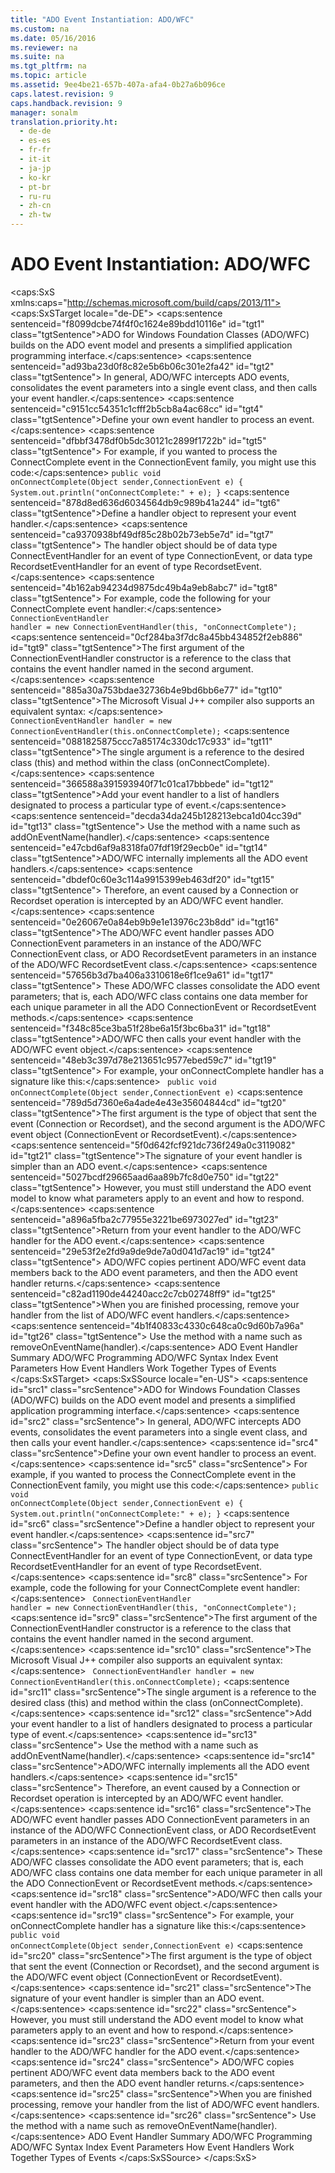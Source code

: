 ```yaml
---
title: "ADO Event Instantiation: ADO/WFC"
ms.custom: na
ms.date: 05/16/2016
ms.reviewer: na
ms.suite: na
ms.tgt_pltfrm: na
ms.topic: article
ms.assetid: 9ee4be21-657b-407a-afa4-0b27a6b096ce
caps.latest.revision: 9
caps.handback.revision: 9
manager: sonalm
translation.priority.ht: 
  - de-de
  - es-es
  - fr-fr
  - it-it
  - ja-jp
  - ko-kr
  - pt-br
  - ru-ru
  - zh-cn
  - zh-tw
---
```

# ADO Event Instantiation: ADO/WFC
<?xml version="1.0" encoding="utf-8"?>
<caps:SxS xmlns:caps="http://schemas.microsoft.com/build/caps/2013/11">
  <caps:SxSTarget locale="de-DE">
    <developerReferenceWithoutSyntaxDocument xsi:schemaLocation="http://ddue.schemas.microsoft.com/authoring/2003/5 http://dduestorage.blob.core.windows.net/ddueschema/developer.xsd" xmlns="http://ddue.schemas.microsoft.com/authoring/2003/5" xmlns:xlink="http://www.w3.org/1999/xlink" xmlns:xsi="http://www.w3.org/2001/XMLSchema-instance">
      <introduction>
        <para>
          <caps:sentence sentenceid="f8099dcbe74f4f0c1624e89bdd10116e" id="tgt1" class="tgtSentence">ADO for Windows Foundation Classes (ADO/WFC) builds on the ADO event model and presents a simplified application programming interface.</caps:sentence>
          <caps:sentence sentenceid="ad93ba23d0f8c82e5b6b06c301e2fa42" id="tgt2" class="tgtSentence"> In general, ADO/WFC intercepts ADO events, consolidates the event parameters into a single event class, and then calls your event handler.</caps:sentence>
        </para>
        <procedure>
          <title>
            <caps:sentence sentenceid="0df39096bf58db8648613885322191d0" id="tgt3" class="tgtSentence">To use ADO events in ADO/WFC</caps:sentence>
          </title>
          <steps class="ordered">
            <step>
              <content>
                <para>
                  <caps:sentence sentenceid="c9151cc54351c1cfff2b5cb8a4ac68cc" id="tgt4" class="tgtSentence">Define your own event handler to process an event.</caps:sentence>
                  <caps:sentence sentenceid="dfbbf3478df0b5dc30121c2899f1722b" id="tgt5" class="tgtSentence"> For example, if you wanted to process the <legacyBold>ConnectComplete</legacyBold> event in the <legacyBold>ConnectionEvent</legacyBold> family, you might use this code:</caps:sentence>
                </para>
                <code>public void onConnectComplete(Object sender,ConnectionEvent e)
{
    System.out.println("onConnectComplete:" + e);
}</code>
              </content>
            </step>
            <step>
              <content>
                <para>
                  <caps:sentence sentenceid="878d8ed636d6034564db9c989b41a244" id="tgt6" class="tgtSentence">Define a handler object to represent your event handler.</caps:sentence>
                  <caps:sentence sentenceid="ca9370938bf49df85c28b02b73eb5e7d" id="tgt7" class="tgtSentence"> The handler object should be of data type <legacyBold>ConnectEventHandler</legacyBold> for an event of type <legacyBold>ConnectionEvent</legacyBold>, or data type <legacyBold>RecordsetEventHandler</legacyBold> for an event of type <legacyBold>RecordsetEvent</legacyBold>.</caps:sentence>
                  <caps:sentence sentenceid="4b162ab94234d9875dc49b4a9eb8abc7" id="tgt8" class="tgtSentence"> For example, code the following for your <legacyBold>ConnectComplete</legacyBold> event handler:</caps:sentence>
                </para>
                <code>    ConnectionEventHandler handler = 
        new ConnectionEventHandler(this, "onConnectComplete");</code>
                <para>
                  <caps:sentence sentenceid="0cf284ba3f7dc8a45bb434852f2eb886" id="tgt9" class="tgtSentence">The first argument of the <legacyBold>ConnectionEventHandler</legacyBold> constructor is a reference to the class that contains the event handler named in the second argument.</caps:sentence>
                </para>
                <para>
                  <caps:sentence sentenceid="885a30a753bdae32736b4e9bd6bb6e77" id="tgt10" class="tgtSentence">The Microsoft Visual J++ compiler also supports an equivalent syntax:  </caps:sentence>
                </para>
                <code>    ConnectionEventHandler handler = 
        new ConnectionEventHandler(this.onConnectComplete);</code>
                <para>
                  <caps:sentence sentenceid="0881825875ccc7a85174c330dc17c933" id="tgt11" class="tgtSentence">The single argument is a reference to the desired class (<legacyBold>this</legacyBold>) and method within the class (<legacyBold>onConnectComplete</legacyBold>).</caps:sentence>
                </para>
              </content>
            </step>
            <step>
              <content>
                <para>
                  <caps:sentence sentenceid="366588a391593940f71c01ca17bbbede" id="tgt12" class="tgtSentence">Add your event handler to a list of handlers designated to process a particular type of event.</caps:sentence>
                  <caps:sentence sentenceid="decda34da245b128213ebca1d04cc39d" id="tgt13" class="tgtSentence"> Use the method with a name such as <legacyBold>addOn</legacyBold><legacyItalic>EventName</legacyItalic>(<legacyItalic>handler</legacyItalic>).</caps:sentence>
                </para>
              </content>
            </step>
            <step>
              <content>
                <para>
                  <caps:sentence sentenceid="e47cbd6af9a8318fa07fdf19f29ecb0e" id="tgt14" class="tgtSentence">ADO/WFC internally implements all the ADO event handlers.</caps:sentence>
                  <caps:sentence sentenceid="dbdef0c60e3c114a9915399eb463df20" id="tgt15" class="tgtSentence"> Therefore, an event caused by a <legacyBold>Connection</legacyBold> or <legacyBold>Recordset</legacyBold> operation is intercepted by an ADO/WFC event handler.</caps:sentence>
                </para>
                <para>
                  <caps:sentence sentenceid="0e26067e0a84eb9b9e1e13976c23b8dd" id="tgt16" class="tgtSentence">The ADO/WFC event handler passes ADO <legacyBold>ConnectionEvent</legacyBold> parameters in an instance of the ADO/WFC <legacyBold>ConnectionEvent</legacyBold> class, or ADO <legacyBold>RecordsetEvent</legacyBold> parameters in an instance of the ADO/WFC <legacyBold>RecordsetEvent</legacyBold> class.</caps:sentence>
                  <caps:sentence sentenceid="57656b3d7ba406a3310618e6f1ce9a61" id="tgt17" class="tgtSentence"> These ADO/WFC classes consolidate the ADO event parameters; that is, each ADO/WFC class contains one data member for each unique parameter in all the ADO <legacyBold>ConnectionEvent</legacyBold> or <legacyBold>RecordsetEvent</legacyBold> methods.</caps:sentence>
                </para>
              </content>
            </step>
            <step>
              <content>
                <para>
                  <caps:sentence sentenceid="f348c85ce3ba51f28be6a15f3bc6ba31" id="tgt18" class="tgtSentence">ADO/WFC then calls your event handler with the ADO/WFC event object.</caps:sentence>
                  <caps:sentence sentenceid="48eb3c397d78e213651c9577ebed59c7" id="tgt19" class="tgtSentence"> For example, your <legacyBold>onConnectComplete</legacyBold> handler has a signature like this:</caps:sentence>
                </para>
                <code>    public void onConnectComplete(Object sender,ConnectionEvent e)</code>
                <para>
                  <caps:sentence sentenceid="789d5d7360e6a4ade4e43e35604844cd" id="tgt20" class="tgtSentence">The first argument is the type of object that sent the event (<legacyLink xlink:href="ef6b1824-5b12-43db-89d7-8f3d13896d4d">Connection</legacyLink> or <legacyLink xlink:href="ede1415f-c3df-4cc5-a05b-2576b2b84b60">Recordset</legacyLink>), and the second argument is the ADO/WFC event object (<legacyBold>ConnectionEvent</legacyBold> or <legacyBold>RecordsetEvent</legacyBold>).</caps:sentence>
                </para>
                <para>
                  <caps:sentence sentenceid="5f0d642fcf921dc736f249a0c3119082" id="tgt21" class="tgtSentence">The signature of your event handler is simpler than an ADO event.</caps:sentence>
                  <caps:sentence sentenceid="5027bcdf29665aad6aa89b7fc8d0e750" id="tgt22" class="tgtSentence"> However, you must still understand the ADO event model to know what parameters apply to an event and how to respond.</caps:sentence>
                </para>
              </content>
            </step>
            <step>
              <content>
                <para>
                  <caps:sentence sentenceid="a896a5fba2c77955e3221be6973027ed" id="tgt23" class="tgtSentence">Return from your event handler to the ADO/WFC handler for the ADO event.</caps:sentence>
                  <caps:sentence sentenceid="29e53f2e2fd9a9de9de7a0d041d7ac19" id="tgt24" class="tgtSentence"> ADO/WFC copies pertinent ADO/WFC event data members back to the ADO event parameters, and then the ADO event handler returns.</caps:sentence>
                </para>
              </content>
            </step>
            <step>
              <content>
                <para>
                  <caps:sentence sentenceid="c82ad1190de44240acc2c7cb02748ff9" id="tgt25" class="tgtSentence">When you are finished processing, remove your handler from the list of ADO/WFC event handlers.</caps:sentence>
                  <caps:sentence sentenceid="4b1f40833c4330c648ca0c9d60b7a96a" id="tgt26" class="tgtSentence"> Use the method with a name such as <legacyBold>removeOn</legacyBold><legacyItalic>EventName</legacyItalic>(<legacyItalic>handler</legacyItalic>).</caps:sentence>
                </para>
              </content>
            </step>
          </steps>
        </procedure>
      </introduction>
      <relatedTopics>
        <link xlink:href="b34f4472-5e04-4a2c-ab64-38d6eca31a69">ADO Event Handler Summary</link>
        <link xlink:href="1fdfa42e-897e-4770-b320-ab3720adabcc">ADO/WFC Programming </link>
        <link xlink:href="a14bbc36-87ec-409d-97b3-393b66b1b8e3">ADO/WFC Syntax Index</link>
        <link xlink:href="bd5c5afa-d301-4899-acda-40f98a6afa4d">Event Parameters</link>
        <link xlink:href="a86c8a02-dd69-420d-8a47-0188b339858d">How Event Handlers Work Together</link>
        <link xlink:href="f3327ea0-635a-43d4-bd78-c1674f62f1a2">Types of Events</link>
      </relatedTopics>
    </developerReferenceWithoutSyntaxDocument>
  </caps:SxSTarget>
  <caps:SxSSource locale="en-US">
    <developerReferenceWithoutSyntaxDocument xsi:schemaLocation="http://ddue.schemas.microsoft.com/authoring/2003/5 http://dduestorage.blob.core.windows.net/ddueschema/developer.xsd" xmlns="http://ddue.schemas.microsoft.com/authoring/2003/5" xmlns:xlink="http://www.w3.org/1999/xlink" xmlns:xsi="http://www.w3.org/2001/XMLSchema-instance">
      <introduction>
        <para>
          <caps:sentence id="src1" class="srcSentence">ADO for Windows Foundation Classes (ADO/WFC) builds on the ADO event model and presents a simplified application programming interface.</caps:sentence>
          <caps:sentence id="src2" class="srcSentence"> In general, ADO/WFC intercepts ADO events, consolidates the event parameters into a single event class, and then calls your event handler.</caps:sentence>
        </para>
        <procedure>
          <title>
            <caps:sentence id="src3" class="srcSentence">To use ADO events in ADO/WFC</caps:sentence>
          </title>
          <steps class="ordered">
            <step>
              <content>
                <para>
                  <caps:sentence id="src4" class="srcSentence">Define your own event handler to process an event.</caps:sentence>
                  <caps:sentence id="src5" class="srcSentence"> For example, if you wanted to process the <legacyBold>ConnectComplete</legacyBold> event in the <legacyBold>ConnectionEvent</legacyBold> family, you might use this code:</caps:sentence>
                </para>
                <code>public void onConnectComplete(Object sender,ConnectionEvent e)
{
    System.out.println("onConnectComplete:" + e);
}</code>
              </content>
            </step>
            <step>
              <content>
                <para>
                  <caps:sentence id="src6" class="srcSentence">Define a handler object to represent your event handler.</caps:sentence>
                  <caps:sentence id="src7" class="srcSentence"> The handler object should be of data type <legacyBold>ConnectEventHandler</legacyBold> for an event of type <legacyBold>ConnectionEvent</legacyBold>, or data type <legacyBold>RecordsetEventHandler</legacyBold> for an event of type <legacyBold>RecordsetEvent</legacyBold>.</caps:sentence>
                  <caps:sentence id="src8" class="srcSentence"> For example, code the following for your <legacyBold>ConnectComplete</legacyBold> event handler:</caps:sentence>
                </para>
                <code>    ConnectionEventHandler handler = 
        new ConnectionEventHandler(this, "onConnectComplete");</code>
                <para>
                  <caps:sentence id="src9" class="srcSentence">The first argument of the <legacyBold>ConnectionEventHandler</legacyBold> constructor is a reference to the class that contains the event handler named in the second argument.</caps:sentence>
                </para>
                <para>
                  <caps:sentence id="src10" class="srcSentence">The Microsoft Visual J++ compiler also supports an equivalent syntax:  </caps:sentence>
                </para>
                <code>    ConnectionEventHandler handler = 
        new ConnectionEventHandler(this.onConnectComplete);</code>
                <para>
                  <caps:sentence id="src11" class="srcSentence">The single argument is a reference to the desired class (<legacyBold>this</legacyBold>) and method within the class (<legacyBold>onConnectComplete</legacyBold>).</caps:sentence>
                </para>
              </content>
            </step>
            <step>
              <content>
                <para>
                  <caps:sentence id="src12" class="srcSentence">Add your event handler to a list of handlers designated to process a particular type of event.</caps:sentence>
                  <caps:sentence id="src13" class="srcSentence"> Use the method with a name such as <legacyBold>addOn</legacyBold><legacyItalic>EventName</legacyItalic>(<legacyItalic>handler</legacyItalic>).</caps:sentence>
                </para>
              </content>
            </step>
            <step>
              <content>
                <para>
                  <caps:sentence id="src14" class="srcSentence">ADO/WFC internally implements all the ADO event handlers.</caps:sentence>
                  <caps:sentence id="src15" class="srcSentence"> Therefore, an event caused by a <legacyBold>Connection</legacyBold> or <legacyBold>Recordset</legacyBold> operation is intercepted by an ADO/WFC event handler.</caps:sentence>
                </para>
                <para>
                  <caps:sentence id="src16" class="srcSentence">The ADO/WFC event handler passes ADO <legacyBold>ConnectionEvent</legacyBold> parameters in an instance of the ADO/WFC <legacyBold>ConnectionEvent</legacyBold> class, or ADO <legacyBold>RecordsetEvent</legacyBold> parameters in an instance of the ADO/WFC <legacyBold>RecordsetEvent</legacyBold> class.</caps:sentence>
                  <caps:sentence id="src17" class="srcSentence"> These ADO/WFC classes consolidate the ADO event parameters; that is, each ADO/WFC class contains one data member for each unique parameter in all the ADO <legacyBold>ConnectionEvent</legacyBold> or <legacyBold>RecordsetEvent</legacyBold> methods.</caps:sentence>
                </para>
              </content>
            </step>
            <step>
              <content>
                <para>
                  <caps:sentence id="src18" class="srcSentence">ADO/WFC then calls your event handler with the ADO/WFC event object.</caps:sentence>
                  <caps:sentence id="src19" class="srcSentence"> For example, your <legacyBold>onConnectComplete</legacyBold> handler has a signature like this:</caps:sentence>
                </para>
                <code>    public void onConnectComplete(Object sender,ConnectionEvent e)</code>
                <para>
                  <caps:sentence id="src20" class="srcSentence">The first argument is the type of object that sent the event (<legacyLink xlink:href="ef6b1824-5b12-43db-89d7-8f3d13896d4d">Connection</legacyLink> or <legacyLink xlink:href="ede1415f-c3df-4cc5-a05b-2576b2b84b60">Recordset</legacyLink>), and the second argument is the ADO/WFC event object (<legacyBold>ConnectionEvent</legacyBold> or <legacyBold>RecordsetEvent</legacyBold>).</caps:sentence>
                </para>
                <para>
                  <caps:sentence id="src21" class="srcSentence">The signature of your event handler is simpler than an ADO event.</caps:sentence>
                  <caps:sentence id="src22" class="srcSentence"> However, you must still understand the ADO event model to know what parameters apply to an event and how to respond.</caps:sentence>
                </para>
              </content>
            </step>
            <step>
              <content>
                <para>
                  <caps:sentence id="src23" class="srcSentence">Return from your event handler to the ADO/WFC handler for the ADO event.</caps:sentence>
                  <caps:sentence id="src24" class="srcSentence"> ADO/WFC copies pertinent ADO/WFC event data members back to the ADO event parameters, and then the ADO event handler returns.</caps:sentence>
                </para>
              </content>
            </step>
            <step>
              <content>
                <para>
                  <caps:sentence id="src25" class="srcSentence">When you are finished processing, remove your handler from the list of ADO/WFC event handlers.</caps:sentence>
                  <caps:sentence id="src26" class="srcSentence"> Use the method with a name such as <legacyBold>removeOn</legacyBold><legacyItalic>EventName</legacyItalic>(<legacyItalic>handler</legacyItalic>).</caps:sentence>
                </para>
              </content>
            </step>
          </steps>
        </procedure>
      </introduction>
      <relatedTopics>
        <link xlink:href="b34f4472-5e04-4a2c-ab64-38d6eca31a69">ADO Event Handler Summary</link>
        <link xlink:href="1fdfa42e-897e-4770-b320-ab3720adabcc">ADO/WFC Programming </link>
        <link xlink:href="a14bbc36-87ec-409d-97b3-393b66b1b8e3">ADO/WFC Syntax Index</link>
        <link xlink:href="bd5c5afa-d301-4899-acda-40f98a6afa4d">Event Parameters</link>
        <link xlink:href="a86c8a02-dd69-420d-8a47-0188b339858d">How Event Handlers Work Together</link>
        <link xlink:href="f3327ea0-635a-43d4-bd78-c1674f62f1a2">Types of Events</link>
      </relatedTopics>
    </developerReferenceWithoutSyntaxDocument>
  </caps:SxSSource>
</caps:SxS>